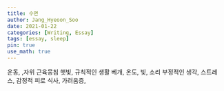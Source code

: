 ```yaml
---
title: 수면
author: Jang_Hyeoon_Soo
date: 2021-01-22
categories: [Writing, Essay]
tags: [essay, sleep]
pin: true
use_math: true
---
```


운동, ,자위 근육뭉침
햇빛, 규칙적인 생활
베개, 온도, 빛, 소리
부정적인 생각, 스트레스, 감정적 피로
식사, 가려움증,
